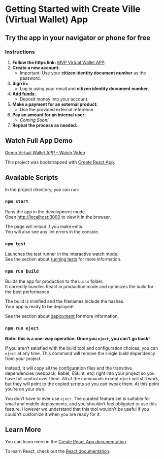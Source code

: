 # Getting Started with Create Ville (Virtual Wallet) App

## Try the app in your navigator or phone for free

### Instructions

1. **Follow the https link:** [MVP Virtual Wallet APP](https://www.luis.payments.minideskdev.com).
2. **Create a new account:**
   - Important: Use your **citizen identity document number** as the password.
3. **Sign in:**
   - Log in using your email and **citizen identity document number**.
4. **Add funds:**
   - Deposit money into your account.
5. **Make a payment for an external product:**
   - Use the provided external reference.
6. **Pay an amount for an internal user:**
   - _Coming Soon!_
7. **Repeat the process as needed.**

## Watch Full App Demo

[Demo Virtual Wallet APP - Watch Video](https://www.loom.com/share/8a5399dfe6b24361a66743a5d64486bc?sid=a3a2e4d4-406f-4115-b3cb-6c67a86ad223)

This project was bootstrapped with [Create React App](https://github.com/facebook/create-react-app).

## Available Scripts

In the project directory, you can run:

### `npm start`

Runs the app in the development mode.\
Open [http://localhost:3000](http://localhost:3000) to view it in the browser.

The page will reload if you make edits.\
You will also see any lint errors in the console.

### `npm test`

Launches the test runner in the interactive watch mode.\
See the section about [running tests](https://facebook.github.io/create-react-app/docs/running-tests) for more information.

### `npm run build`

Builds the app for production to the `build` folder.\
It correctly bundles React in production mode and optimizes the build for the best performance.

The build is minified and the filenames include the hashes.\
Your app is ready to be deployed!

See the section about [deployment](https://facebook.github.io/create-react-app/docs/deployment) for more information.

### `npm run eject`

**Note: this is a one-way operation. Once you `eject`, you can’t go back!**

If you aren’t satisfied with the build tool and configuration choices, you can `eject` at any time. This command will remove the single build dependency from your project.

Instead, it will copy all the configuration files and the transitive dependencies (webpack, Babel, ESLint, etc) right into your project so you have full control over them. All of the commands except `eject` will still work, but they will point to the copied scripts so you can tweak them. At this point you’re on your own.

You don’t have to ever use `eject`. The curated feature set is suitable for small and middle deployments, and you shouldn’t feel obligated to use this feature. However we understand that this tool wouldn’t be useful if you couldn’t customize it when you are ready for it.

## Learn More

You can learn more in the [Create React App documentation](https://facebook.github.io/create-react-app/docs/getting-started).

To learn React, check out the [React documentation](https://reactjs.org/).
